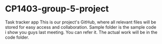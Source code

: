 # CP1403-group-5-project
Task tracker app
This is our project's GitHub, where all relevant files will be stored for easy access and collaboration.
Sample folder is the sample code i show you guys last meeting. You can refer it.
The actual work will be in the code folder.
